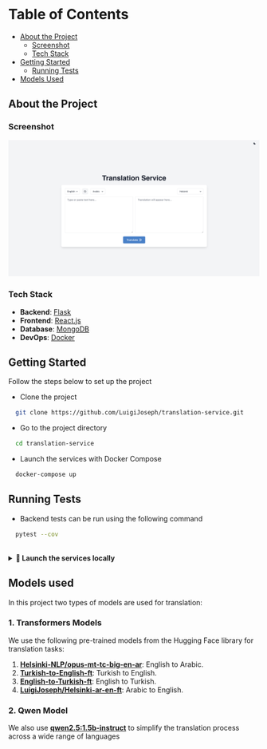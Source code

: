 <!--
Hey, thanks for using the awesome-readme-template template.  
If you have any enhancements, then fork this project and create a pull request 
or just open an issue with the label "enhancement".

Don't forget to give this project a star for additional support ;)
Maybe you can mention me or this repo in the acknowledgements too
-->

<br />

<!-- Table of Contents -->
# Table of Contents

- [About the Project](#about-the-project)
  * [Screenshot](#screenshot)
  * [Tech Stack](#Tech-Stack)
- [Getting Started](#getting-started)
  * [Running Tests](#running-tests)
- [Models Used](#models-used)
  
<!-- About the Project -->
## About the Project


<!-- Screenshots -->
### Screenshot

![Alt text](/Screenshots/projectUI.png?raw=true "Project UI")


<!-- TechStack -->
### Tech Stack

- **Backend**: [Flask](https://flask.palletsprojects.com/)
- **Frontend**: [React.js](https://reactjs.org/)
- **Database**: [MongoDB](https://www.mongodb.com/)
- **DevOps**: [Docker](https://www.docker.com/)


<!-- Getting Started -->
## Getting Started
Follow the steps below to set up the project

- Clone the project

```bash
  git clone https://github.com/LuigiJoseph/translation-service.git
```

- Go to the project directory

```bash
  cd translation-service
```

- Launch the services with Docker Compose

```bash
  docker-compose up
```

<!-- Running Tests -->
## Running Tests

- Backend tests can be run using the following command

```bash
  pytest --cov
```

<br>

<details>
<summary> <strong>🚀 Launch the services locally</strong> </summary> 

## For Flask

* Install Dependencies

```bash
   pip install -r requirements.txt
```

*  Set Up Environment Variables
 make sure to update the MongoDB connection URL in the environment variables or configuration file. Replace the Docker service name with `localhost` or the appropriate local MongoDB address.

Example :

``` yaml
 mongodb://localhost:27017/
```

* Start the server by running:

```bash
  python -m python_services.sync.app
```
## For Kafka 

** Note: Kafka requires Docker to be running, and its containers must be started using `docker-compose up -d` **
* Install Dependencies

```bash
   pip install -r requirements.txt
```
* Start the consumer by running:
```bash
  python -m python_services.Kafka.consumer
```
* In a separate terminal, and run the following command

```bash
  python -m python_services.Kafka.producer
```

## For React 


* Install Dependencies

```bash
   npm install
```
* Run the react server by executing the following command:
```bash
  npm run dev
```

</details>

<!-- Usage -->
## Models used 
In this project two types of models are used for translation:

### 1. Transformers Models
We use the following pre-trained models from the Hugging Face library for translation tasks:

1. **[Helsinki-NLP/opus-mt-tc-big-en-ar](https://huggingface.co/Helsinki-NLP/opus-mt-tc-big-en-ar)**: English to Arabic.
2. **[Turkish-to-English-ft](https://huggingface.co/LuigiJoseph/Turkish-to-English-ft)**: Turkish to English.
3. **[English-to-Turkish-ft](https://huggingface.co/LuigiJoseph/English-to-Turkish-ft)**: English to Turkish.
4. **[LuigiJoseph/Helsinki-ar-en-ft](https://huggingface.co/LuigiJoseph/Helsinki-ar-en-ft)**: Arabic to English.

### 2. Qwen Model
We also use **[qwen2.5:1.5b-instruct](https://ollama.com/library/qwen2.5:1.5b-instruct)** to simplify the translation process across a wide range of languages  




